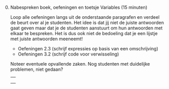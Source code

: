 0. Nabespreken boek, oefeningen en toetsje Variables (15 minuten)

    Loop alle oefeningen langs uit de onderstaande paragrafen en verdeel de beurt over al je studenten. Het idee is dat <u>jij</u> niet de juiste antwoorden gaat geven maar dat je de studenten aanstuurt om hun antwoorden met elkaar te bespreken. Het is dus ook niet de bedoeling dat je een lijstje met juiste antwoorden meeneemt!

    - Oefeningen 2.3 (schrijf expressies op basis van een omschrijving)
    - Oefeningen 3.2 (schrijf code voor verwisseling)

    Noteer eventuele opvallende zaken. Nog studenten met duidelijke problemen, niet gedaan?
    <table>
        <tbody>
            <tr><td></td></tr>
            <tr><td></td></tr>
            <tr><td></td></tr>
        </tbody>
    </table>

